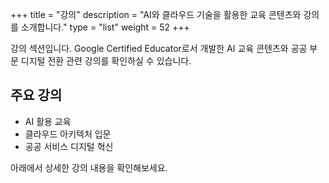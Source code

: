 +++
title = "강의"
description = "AI와 클라우드 기술을 활용한 교육 콘텐츠와 강의를 소개합니다."
type = "list"
weight = 52
+++

강의 섹션입니다. Google Certified Educator로서 개발한 AI 교육 콘텐츠와 공공 부문 디지털 전환 관련 강의를 확인하실 수 있습니다.

## 주요 강의

- AI 활용 교육
- 클라우드 아키텍처 입문
- 공공 서비스 디지털 혁신

아래에서 상세한 강의 내용을 확인해보세요.
